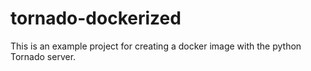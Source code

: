 # tornado-dockerized
This is an example project for creating a docker image with the python Tornado server.
